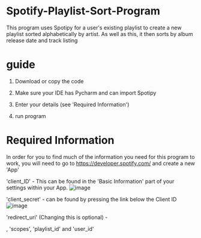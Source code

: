 # Spotify-Playlist-Sort-Program
This program uses Spotipy for a user's existing playlist to create a new playlist sorted alphabetically by artist. As well as this, it then sorts by album release date and track listing


# guide

1. Download or copy the code

2. Make sure your IDE has Pycharm and can import Spotipy

3. Enter your details (see 'Required Information')

4. run program


# Required Information
In order for you to find much of the information you need for this program to work, you will need to go to https://developer.spotify.com/ and create a new 'App'

'client_ID' - This can be found in the 'Basic Information' part of your settings within your App.
![image](https://github.com/blueberry2345/Spotify-Playlist-Sort-Program/assets/102472091/f5b1321f-a00c-4082-91f0-72cfccc741fe)


'client_secret' - can be found by pressing the link below the Client ID      
![image](https://github.com/blueberry2345/Spotify-Playlist-Sort-Program/assets/102472091/cb35d931-64c2-4bfb-b954-1f5a368dc6e8)



'redirect_uri' (Changing this is optional) - 

, 'scopes', 'playlist_id' and 'user_id' 
